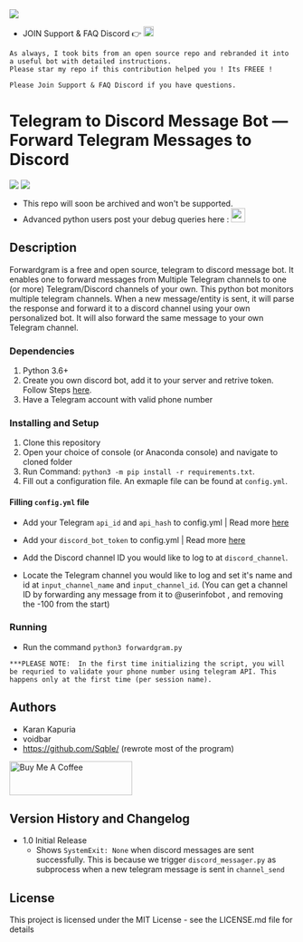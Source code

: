 <img src="resources/new_logo.gif">

* JOIN Support & FAQ Discord 👉 <a href="https://discord.gg/UcxcyxS5X8"><img src="https://discord.com/assets/f9bb9c4af2b9c32a2c5ee0014661546d.png" width="18" height="18"></img></a>

```
As always, I took bits from an open source repo and rebranded it into a useful bot with detailed instructions.
Please star my repo if this contribution helped you ! Its FREEE !

Please Join Support & FAQ Discord if you have questions.

```
# Telegram to Discord Message Bot — Forward Telegram Messages to Discord 

<img src="https://img.shields.io/badge/Status-works%20after%20lot%20of%20debugging-red"> <img src="https://img.shields.io/badge/Python%20Skill-intermediate%20-brightgreen"> 

* This repo will soon be archived and won't be supported. 
* Advanced python users post your debug queries here : <a href="https://discord.gg/wkznBbgBFD"><img src="https://discord.com/assets/f9bb9c4af2b9c32a2c5ee0014661546d.png" width="25" height="25"></img></a>


## Description
Forwardgram is a free and open source, telegram to discord message bot. It enables one to forward messages from Multiple Telegram channels to one (or more) Telegram/Discord channels of your own. This python bot monitors multiple telegram channels. When a new message/entity is sent, it will parse the response and forward it to a discord channel using your own personalized bot. It will also forward the same message to your own Telegram channel.


### Dependencies

1. Python 3.6+ 
3. Create you own discord bot, add it to your server and retrive token. Follow Steps [here](https://www.writebots.com/discord-bot-token/).
4. Have a Telegram account with valid phone number


### Installing and Setup
1. Clone this repository
2. Open your choice of console (or Anaconda console) and navigate to cloned folder 
3. Run Command: `python3 -m pip install -r requirements.txt`.
4. Fill out a configuration file. An exmaple file can be found at `config.yml`. 


#### Filling `config.yml` file

* Add your Telegram `api_id` and `api_hash` to config.yml | Read more [here](https://core.telegram.org/api/obtaining_api_id)

* Add your `discord_bot_token` to config.yml | Read more [here](https://www.writebots.com/discord-bot-token/)

* Add the Discord channel ID you would like to log to at `discord_channel`.

* Locate the Telegram channel you would like to log and set it's name and id at `input_channel_name` and `input_channel_id`. (You can get a channel ID by forwarding any message from it to @userinfobot , and removing the -100 from the start) 


### Running
* Run the command `python3 forwardgram.py`

```
***PLEASE NOTE:  In the first time initializing the script, you will be requried to validate your phone number using telegram API. This happens only at the first time (per session name).
```

## Authors

* Karan Kapuria
* voidbar
* https://github.com/Sqble/ (rewrote most of the program)

<a href="https://www.buymeacoffee.com/kapuriakaran" target="_blank"><img src="https://cdn.buymeacoffee.com/buttons/v2/default-yellow.png" alt="Buy Me A Coffee" style="height: 60px !important;width: 217px !important;" ></a>

## Version History and Changelog

* 1.0 Initial Release 
	* Shows `SystemExit: None` when discord messages are sent successfully. This is because we trigger `discord_messager.py` as subprocess when a new telegram message is sent in `channel_send` 


## License

This project is licensed under the MIT License - see the LICENSE.md file for details

